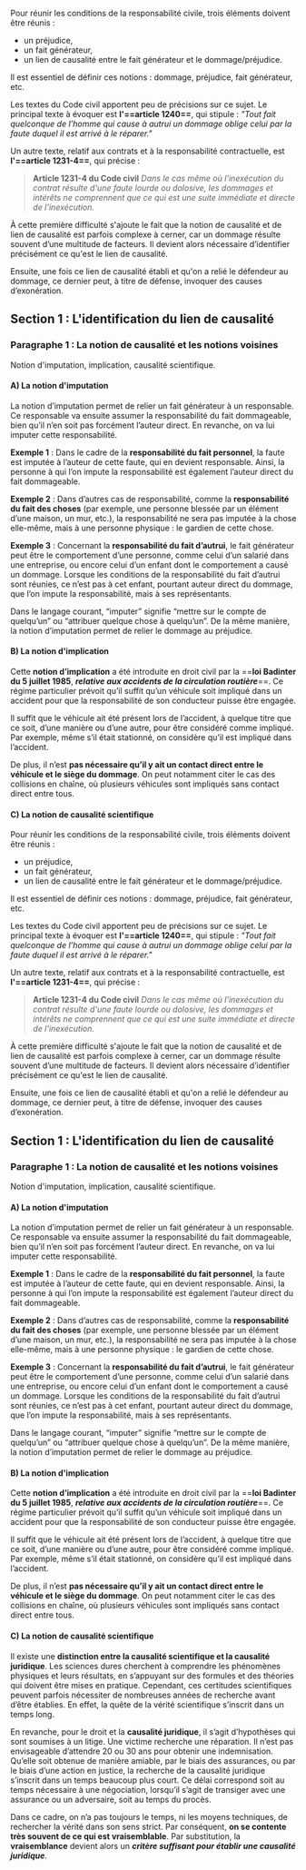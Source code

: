 Pour réunir les conditions de la responsabilité civile, trois éléments doivent être réunis :
- un préjudice,
- un fait générateur,
- un lien de causalité entre le fait générateur et le dommage/préjudice.

Il est essentiel de définir ces notions : dommage, préjudice, fait générateur, etc.

Les textes du Code civil apportent peu de précisions sur ce sujet. Le principal texte à évoquer est **l'==article 1240==**, qui stipule : _"Tout fait quelconque de l’homme qui cause à autrui un dommage oblige celui par la faute duquel il est arrivé à le réparer."_

Un autre texte, relatif aux contrats et à la responsabilité contractuelle, est **l'==article 1231-4==**, qui précise :

> **Article 1231-4 du Code civil**
> *Dans le cas même où l'inexécution du contrat résulte d'une faute lourde ou dolosive, les dommages et intérêts ne comprennent que ce qui est une suite immédiate et directe de l'inexécution.*

À cette première difficulté s'ajoute le fait que la notion de causalité et de lien de causalité est parfois complexe à cerner, car un dommage résulte souvent d’une multitude de facteurs. Il devient alors nécessaire d’identifier précisément ce qu'est le lien de causalité.

Ensuite, une fois ce lien de causalité établi et qu'on a relié le défendeur au dommage, ce dernier peut, à titre de défense, invoquer des causes d’exonération.
## Section 1 : L'identification du lien de causalité

### Paragraphe 1 : La notion de causalité et les notions voisines

Notion d'imputation, implication, causalité scientifique. 
#### A) La notion d'imputation
La notion d’imputation permet de relier un fait générateur à un responsable. Ce responsable va ensuite assumer la responsabilité du fait dommageable, bien qu’il n’en soit pas forcément l’auteur direct. En revanche, on va lui imputer cette responsabilité.

**Exemple 1** : Dans le cadre de la **responsabilité du fait personnel**, la faute est imputée à l’auteur de cette faute, qui en devient responsable. Ainsi, la personne à qui l’on impute la responsabilité est également l’auteur direct du fait dommageable.

**Exemple 2** : Dans d’autres cas de responsabilité, comme la **responsabilité du fait des choses** (par exemple, une personne blessée par un élément d’une maison, un mur, etc.), la responsabilité ne sera pas imputée à la chose elle-même, mais à une personne physique : le gardien de cette chose.

**Exemple 3** : Concernant la **responsabilité du fait d’autrui**, le fait générateur peut être le comportement d’une personne, comme celui d’un salarié dans une entreprise, ou encore celui d’un enfant dont le comportement a causé un dommage. Lorsque les conditions de la responsabilité du fait d’autrui sont réunies, ce n’est pas à cet enfant, pourtant auteur direct du dommage, que l’on impute la responsabilité, mais à ses représentants.

Dans le langage courant, “imputer” signifie “mettre sur le compte de quelqu’un” ou “attribuer quelque chose à quelqu’un”. De la même manière, la notion d’imputation permet de relier le dommage au préjudice.

#### B) La notion d'implication

Cette **notion d’implication** a été introduite en droit civil par la ==**loi Badinter du 5 juillet 1985**, ***relative aux accidents de la circulation routière***==. Ce régime particulier prévoit qu’il suffit qu’un véhicule soit impliqué dans un accident pour que la responsabilité de son conducteur puisse être engagée.

Il suffit que le véhicule ait été présent lors de l’accident, à quelque titre que ce soit, d’une manière ou d’une autre, pour être considéré comme impliqué. Par exemple, même s’il était stationné, on considère qu’il est impliqué dans l’accident.

De plus, il n’est **pas nécessaire qu’il y ait un contact direct entre le véhicule et le siège du dommage**. On peut notamment citer le cas des collisions en chaîne, où plusieurs véhicules sont impliqués sans contact direct entre tous.

#### C) La notion de causalité scientifique

Pour réunir les conditions de la responsabilité civile, trois éléments doivent être réunis :
- un préjudice,
- un fait générateur,
- un lien de causalité entre le fait générateur et le dommage/préjudice.

Il est essentiel de définir ces notions : dommage, préjudice, fait générateur, etc.

Les textes du Code civil apportent peu de précisions sur ce sujet. Le principal texte à évoquer est **l'==article 1240==**, qui stipule : _"Tout fait quelconque de l’homme qui cause à autrui un dommage oblige celui par la faute duquel il est arrivé à le réparer."_

Un autre texte, relatif aux contrats et à la responsabilité contractuelle, est **l'==article 1231-4==**, qui précise :

> **Article 1231-4 du Code civil**
> *Dans le cas même où l'inexécution du contrat résulte d'une faute lourde ou dolosive, les dommages et intérêts ne comprennent que ce qui est une suite immédiate et directe de l'inexécution.*

À cette première difficulté s'ajoute le fait que la notion de causalité et de lien de causalité est parfois complexe à cerner, car un dommage résulte souvent d’une multitude de facteurs. Il devient alors nécessaire d’identifier précisément ce qu'est le lien de causalité.

Ensuite, une fois ce lien de causalité établi et qu'on a relié le défendeur au dommage, ce dernier peut, à titre de défense, invoquer des causes d’exonération.
## Section 1 : L'identification du lien de causalité

### Paragraphe 1 : La notion de causalité et les notions voisines

Notion d'imputation, implication, causalité scientifique. 
#### A) La notion d'imputation
La notion d’imputation permet de relier un fait générateur à un responsable. Ce responsable va ensuite assumer la responsabilité du fait dommageable, bien qu’il n’en soit pas forcément l’auteur direct. En revanche, on va lui imputer cette responsabilité.

**Exemple 1** : Dans le cadre de la **responsabilité du fait personnel**, la faute est imputée à l’auteur de cette faute, qui en devient responsable. Ainsi, la personne à qui l’on impute la responsabilité est également l’auteur direct du fait dommageable.

**Exemple 2** : Dans d’autres cas de responsabilité, comme la **responsabilité du fait des choses** (par exemple, une personne blessée par un élément d’une maison, un mur, etc.), la responsabilité ne sera pas imputée à la chose elle-même, mais à une personne physique : le gardien de cette chose.

**Exemple 3** : Concernant la **responsabilité du fait d’autrui**, le fait générateur peut être le comportement d’une personne, comme celui d’un salarié dans une entreprise, ou encore celui d’un enfant dont le comportement a causé un dommage. Lorsque les conditions de la responsabilité du fait d’autrui sont réunies, ce n’est pas à cet enfant, pourtant auteur direct du dommage, que l’on impute la responsabilité, mais à ses représentants.

Dans le langage courant, “imputer” signifie “mettre sur le compte de quelqu’un” ou “attribuer quelque chose à quelqu’un”. De la même manière, la notion d’imputation permet de relier le dommage au préjudice.

#### B) La notion d'implication

Cette **notion d’implication** a été introduite en droit civil par la ==**loi Badinter du 5 juillet 1985**, ***relative aux accidents de la circulation routière***==. Ce régime particulier prévoit qu’il suffit qu’un véhicule soit impliqué dans un accident pour que la responsabilité de son conducteur puisse être engagée.

Il suffit que le véhicule ait été présent lors de l’accident, à quelque titre que ce soit, d’une manière ou d’une autre, pour être considéré comme impliqué. Par exemple, même s’il était stationné, on considère qu’il est impliqué dans l’accident.

De plus, il n’est **pas nécessaire qu’il y ait un contact direct entre le véhicule et le siège du dommage**. On peut notamment citer le cas des collisions en chaîne, où plusieurs véhicules sont impliqués sans contact direct entre tous.

#### C) La notion de causalité scientifique

Il existe une **distinction entre la causalité scientifique et la causalité juridique**. Les sciences dures cherchent à comprendre les phénomènes physiques et leurs résultats, en s’appuyant sur des formules et des théories qui doivent être mises en pratique. Cependant, ces certitudes scientifiques peuvent parfois nécessiter de nombreuses années de recherche avant d’être établies. En effet, la quête de la vérité scientifique s’inscrit dans un temps long.

En revanche, pour le droit et la **causalité juridique**, il s’agit d’hypothèses qui sont soumises à un litige. Une victime recherche une réparation. Il n’est pas envisageable d’attendre 20 ou 30 ans pour obtenir une indemnisation. Qu’elle soit obtenue de manière amiable, par le biais des assurances, ou par le biais d’une action en justice, la recherche de la causalité juridique s’inscrit dans un temps beaucoup plus court. Ce délai correspond soit au temps nécessaire à une négociation, lorsqu’il s’agit de transiger avec une assurance ou un adversaire, soit au temps du procès.

Dans ce cadre, on n’a pas toujours le temps, ni les moyens techniques, de rechercher la vérité dans son sens strict. Par conséquent, **on se contente très souvent de ce qui est vraisemblable**. Par substitution, la **vraisemblance** devient alors un ***critère suffisant pour établir une causalité juridique***.